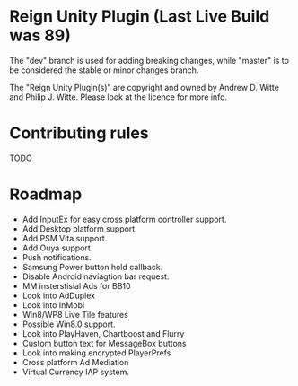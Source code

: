 Reign Unity Plugin (Last Live Build was 89)
==================
The "dev" branch is used for adding breaking changes, while "master" is to be considered the stable or minor changes branch.

The "Reign Unity Plugin(s)" are copyright and owned by Andrew D. Witte and Philip J. Witte.
Please look at the licence for more info.

Contributing rules
========================================================================
TODO

Roadmap
========================================================================
- Add InputEx for easy cross platform controller support.
- Add Desktop platform support.
- Add PSM Vita support.
- Add Ouya support.
- Push notifications.
- Samsung Power button hold callback.
- Disable Android naviagtion bar request.
- MM insterstisial Ads for BB10
- Look into AdDuplex
- Look into InMobi
- Win8/WP8 Live Tile features
- Possible Win8.0 support.
- Look into PlayHaven, Chartboost and Flurry
- Custom button text for MessageBox buttons
- Look into making encrypted PlayerPrefs
- Cross platform Ad Mediation
- Virtual Currency IAP system.